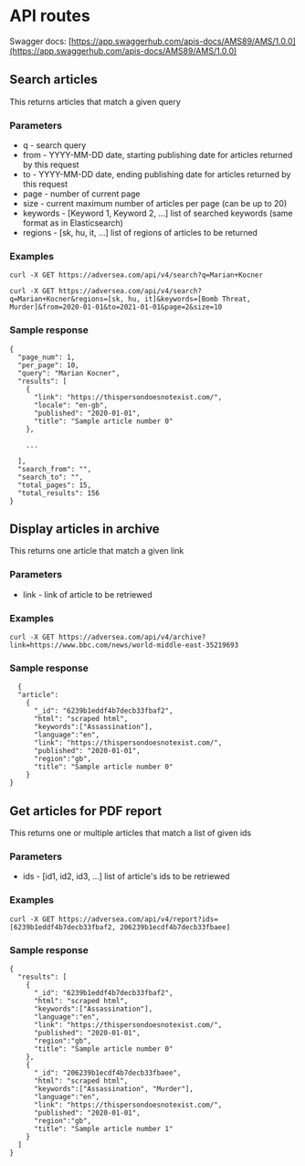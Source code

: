 # API routes

Swagger docs: [https://app.swaggerhub.com/apis-docs/AMS89/AMS/1.0.0](https://app.swaggerhub.com/apis-docs/AMS89/AMS/1.0.0)

## Search articles
This returns articles that match a given query

### Parameters

* q - search query
* from - YYYY-MM-DD date, starting publishing date for articles returned by this request
* to - YYYY-MM-DD date, ending publishing date for articles returned by this request
* page - number of current page
* size - current maximum number of articles per page (can be up to 20)
* keywords - [Keyword 1, Keyword 2, ...] list of searched keywords (same format as in Elasticsearch)
* regions - [sk, hu, it, ...] list of regions of articles to be returned

### Examples

```
curl -X GET https://adversea.com/api/v4/search?q=Marian+Kocner
```
```
curl -X GET https://adversea.com/api/v4/search?q=Marian+Kocner&regions=[sk, hu, it]&keywords=[Bomb Threat, Murder]&from=2020-01-01&to=2021-01-01&page=2&size=10
```

### Sample response

```
{
  "page_num": 1,
  "per_page": 10,
  "query": "Marian Kocner",
  "results": [
    {
      "link": "https://thispersondoesnotexist.com/",
      "locale": "en-gb",
      "published": "2020-01-01",
      "title": "Sample article number 0"
    },
    
    ...
  
  ],
  "search_from": "",
  "search_to": "",
  "total_pages": 15,
  "total_results": 156
}
```

## Display articles in archive
This returns one article that match a given link

### Parameters

* link - link of article to be retriewed

### Examples

```
curl -X GET https://adversea.com/api/v4/archive?link=https://www.bbc.com/news/world-middle-east-35219693
```

### Sample response

```
  {
  "article": 
    {
      "_id": "6239b1eddf4b7decb33fbaf2",
      "html": "scraped html",
      "keywords":["Assassination"],
      "language":"en",
      "link": "https://thispersondoesnotexist.com/",
      "published": "2020-01-01",
      "region":"gb",
      "title": "Sample article number 0"
    }
}
```
  
## Get articles for PDF report
This returns one or multiple articles that match a list of given ids

### Parameters

* ids - [id1, id2, id3, ...] list of article's ids to be retriewed

### Examples

```
curl -X GET https://adversea.com/api/v4/report?ids=[6239b1eddf4b7decb33fbaf2, 206239b1ecdf4b7decb33fbaee]
```

### Sample response


```
{
  "results": [
    {
      "_id": "6239b1eddf4b7decb33fbaf2",
      "html": "scraped html",
      "keywords":["Assassination"],
      "language":"en",
      "link": "https://thispersondoesnotexist.com/",
      "published": "2020-01-01",
      "region":"gb",
      "title": "Sample article number 0"
    },
    {
      "_id": "206239b1ecdf4b7decb33fbaee",
      "html": "scraped html",
      "keywords":["Assassination", "Murder"],
      "language":"en",
      "link": "https://thispersondoesnotexist.com/",
      "published": "2020-01-01",
      "region":"gb",
      "title": "Sample article number 1"
    }
  ]
}
```
